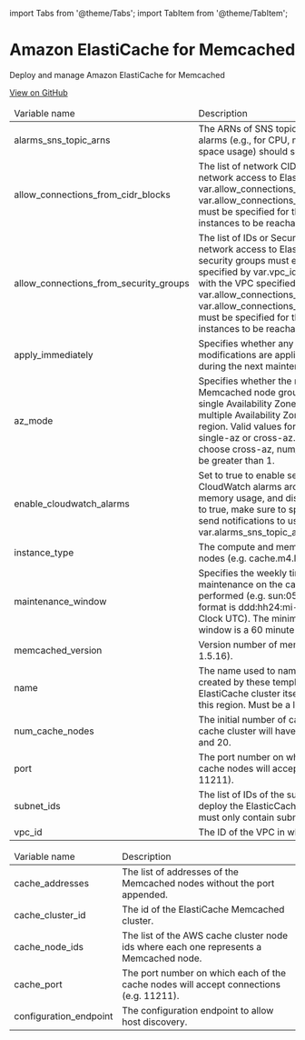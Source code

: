 import Tabs from '@theme/Tabs';
import TabItem from '@theme/TabItem';

# Amazon ElastiCache for Memcached

Deploy and manage Amazon ElastiCache for Memcached

<a href="https://github.com/gruntwork-io/terraform-aws-service-catalog/tree/master/modules/data-stores/memcached" class="link-button">View on GitHub</a>

<Tabs>
  <TabItem value="inputs" label="Inputs" default>
    <table>
        <thead>
            <tr>
                <td>Variable name</td>
                <td>Description</td>
            </tr>
        </thead>
        <tbody>
            <tr>
        <td>alarms_sns_topic_arns</td>
        <td>The ARNs of SNS topics where CloudWatch alarms (e.g., for CPU, memory, and disk space usage) should send notifications.</td>
    </tr><tr>
        <td>allow_connections_from_cidr_blocks</td>
        <td>The list of network CIDR blocks to allow network access to ElastiCache from. One of var.allow_connections_from_cidr_blocks or var.allow_connections_from_security_groups must be specified for the ElastiCache instances to be reachable.</td>
    </tr><tr>
        <td>allow_connections_from_security_groups</td>
        <td>The list of IDs or Security Groups to allow network access to ElastiCache from. All security groups must either be in the VPC specified by var.vpc_id, or a peered VPC with the VPC specified by var.vpc_id. One of var.allow_connections_from_cidr_blocks or var.allow_connections_from_security_groups must be specified for the ElastiCache instances to be reachable.</td>
    </tr><tr>
        <td>apply_immediately</td>
        <td>Specifies whether any database modifications are applied immediately, or during the next maintenance window.</td>
    </tr><tr>
        <td>az_mode</td>
        <td>Specifies whether the nodes in this Memcached node group are created in a single Availability Zone or created across multiple Availability Zones in the cluster's region. Valid values for this parameter are single-az or cross-az. If you want to choose cross-az, num_cache_nodes must be greater than 1.</td>
    </tr><tr>
        <td>enable_cloudwatch_alarms</td>
        <td>Set to true to enable several basic CloudWatch alarms around CPU usage, memory usage, and disk space usage. If set to true, make sure to specify SNS topics to send notifications to using var.alarms_sns_topic_arn.</td>
    </tr><tr>
        <td>instance_type</td>
        <td>The compute and memory capacity of the nodes (e.g. cache.m4.large).</td>
    </tr><tr>
        <td>maintenance_window</td>
        <td>Specifies the weekly time range for when maintenance on the cache cluster is performed (e.g. sun:05:00-sun:09:00). The format is ddd:hh24:mi-ddd:hh24:mi (24H Clock UTC). The minimum maintenance window is a 60 minute period.</td>
    </tr><tr>
        <td>memcached_version</td>
        <td>Version number of memcached to use (e.g. 1.5.16).</td>
    </tr><tr>
        <td>name</td>
        <td>The name used to namespace all resources created by these templates, including the ElastiCache cluster itself. Must be unique in this region. Must be a lowercase string.</td>
    </tr><tr>
        <td>num_cache_nodes</td>
        <td>The initial number of cache nodes that the cache cluster will have. Must be between 1 and 20.</td>
    </tr><tr>
        <td>port</td>
        <td>The port number on which each of the cache nodes will accept connections (e.g. 11211).</td>
    </tr><tr>
        <td>subnet_ids</td>
        <td>The list of IDs of the subnets in which to deploy the ElasticCache instances. The list must only contain subnets in var.vpc_id.</td>
    </tr><tr>
        <td>vpc_id</td>
        <td>The ID of the VPC in which to deploy RDS.</td>
    </tr>
        </tbody>
    </table>
  </TabItem>
  <TabItem value="outputs" label="Outputs">
    <table>
        <thead>
            <tr>
                <td>Variable name</td>
                <td>Description</td>
            </tr>
        </thead>
        <tbody>
            <tr>
        <td>cache_addresses</td>
        <td>The list of addresses of the Memcached nodes without the port appended.</td>
    </tr><tr>
        <td>cache_cluster_id</td>
        <td>The id of the ElastiCache Memcached cluster.</td>
    </tr><tr>
        <td>cache_node_ids</td>
        <td>The list of the AWS cache cluster node ids where each one represents a Memcached node.</td>
    </tr><tr>
        <td>cache_port</td>
        <td>The port number on which each of the cache nodes will accept connections (e.g. 11211).</td>
    </tr><tr>
        <td>configuration_endpoint</td>
        <td>The configuration endpoint to allow host discovery.</td>
    </tr>
        </tbody>
    </table>
  </TabItem>
</Tabs>


<!-- ##DOCS-SOURCER-START
{"sourcePlugin":"Service Catalog Reference","hash":"f3192aa6e205c02885e46e3bdf389efe"}
##DOCS-SOURCER-END -->
